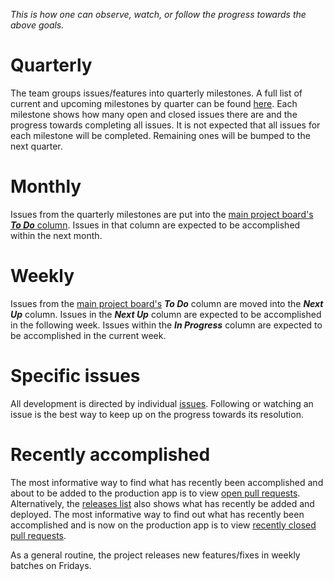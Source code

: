 _This is how one can observe, watch, or follow the progress towards the above goals._

# Quarterly 
The team groups issues/features into quarterly milestones. A full list of current and upcoming milestones by quarter can be found [here](https://github.com/OpenTechFund/opentech.fund/milestones). Each milestone shows how many open and closed issues there are and the progress towards completing all issues. It is not expected that all issues for each milestone will be completed. Remaining ones will be bumped to the next quarter.

# Monthly
Issues from the quarterly milestones are put into the [main project board's _**To Do**_ column](https://github.com/OpenTechFund/opentech.fund/projects/2). Issues in that column are expected to be accomplished within the next month.

# Weekly
Issues from the [main project board's](https://github.com/OpenTechFund/opentech.fund/projects/2) _**To Do**_ column are moved into the _**Next Up**_ column. Issues in the _**Next Up**_ column are expected to be accomplished in the following week. Issues within the _**In Progress**_ column are expected to be accomplished in the current week.

# Specific issues
All development is directed by individual [issues](https://github.com/OpenTechFund/opentech.fund/issues). Following or watching an issue is the best way to keep up on the progress towards its resolution.

# Recently accomplished
The most informative way to find what has recently been accomplished and about to be added to the production app is to view [open pull requests](https://github.com/OpenTechFund/opentech.fund/pulls?q=is%3Aopen+is%3Apr). Alternatively, the [releases list](https://github.com/OpenTechFund/opentech.fund/releases) also shows what has recently be added and deployed. The most informative way to find out what has recently been accomplished and is now on the production app is to view [recently closed pull requests](https://github.com/OpenTechFund/opentech.fund/pulls?q=is%3Apr+is%3Aclosed).

As a general routine, the project releases new features/fixes in weekly batches on Fridays.